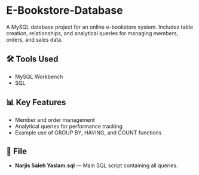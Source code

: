 # E-Bookstore-Database

A MySQL database project for an online e-bookstore system. Includes table creation, relationships, and analytical queries for managing members, orders, and sales data.

## 🛠️ Tools Used
- MySQL Workbench  
- SQL  

## 📊 Key Features
- Member and order management  
- Analytical queries for performance tracking  
- Example use of GROUP BY, HAVING, and COUNT functions  

## 📂 File
- **Narjis Saleh Yaslam.sql** — Main SQL script containing all queries.

